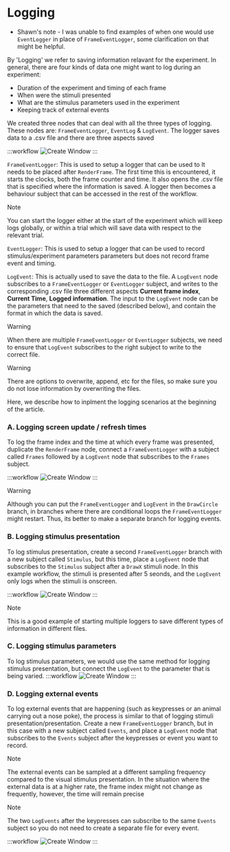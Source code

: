 # Logging

* Shawn's note - I was unable to find examples of when one would use `EventLogger` in place of `FrameEventLogger`, some clarification on that might be helpful. 

By 'Logging' we refer to saving information relavant for the experiment. In general, there are four kinds of data one might want to log during an experiment: 
- Duration of the experiment and timing of each frame
- When were the stimuli presented
- What are the stimulus parameters used in the experiment
- Keeping track of external events

We created three nodes that can deal with all the three types of logging. These nodes are: `FrameEventLogger`, `EventLog` & `LogEvent`. The logger saves data to a .csv file and there are three aspects saved 

:::workflow
![Create Window](../workflows/logging-all-loggers.bonsai)
:::

`FrameEventLogger`: This is used to setup a logger that can be used to  It needs to be placed after `RenderFrame`. The first time this is encountered, it starts the clocks, both the frame counter and time. It also opens the .csv file that is specified where the information is saved. A logger then becomes a behaviour subject that can be accessed in the rest of the workflow. 

> [!NOTE]
> You can start the logger either at the start of the experiment which will keep logs globally, or within a trial which will save data with respect to the relevant trial.

`EventLogger`: This is used to setup a logger that can be used to record stimulus/experiment parameters parameters but does not record frame event and timing.

`LogEvent`: This is actually used to save the data to the file. A `LogEvent` node subscribes to a `FrameEventLogger` or `EventLogger` subject, and writes to the corresponding .csv file three different aspects __Current frame index__, __Current Time__, __Logged information__.  The input to the `LogEvent` node can be the parameters that need to the saved (described below), and contain the format in which the data is saved. 

> [!WARNING]
> When there are multiple `FrameEventLogger` or `EventLogger` subjects, we need to ensure that `LogEvent` subscribes to the right subject to write to the correct file.

> [!WARNING]
> There are options to overwrite, append, etc for the files, so make sure you do not lose information by overwriting the files.

Here, we describe how to inplment the logging scenarios at the beginning of the article. 

### A. Logging screen update / refresh times
To log the frame index and the time at which every frame was presented, duplicate the `RenderFrame` node, connect a `FrameEventLogger` with a subject called `Frames` followed by a `LogEvent` node that subscribes to the `Frames` subject.

:::workflow
![Create Window](../workflows/logging-frame-event.bonsai)
:::

> [!WARNING]
> Although you can put the `FrameEventLogger` and `LogEvent` in the `DrawCircle` branch, in branches where there are conditional loops the `FrameEventLogger` might restart. Thus, its better to make a separate branch for logging events.


### B. Logging stimulus presentation
To log stimulus presentation, create a second `FrameEventLogger` branch with a new subject called `Stimulus`, but this time, place a `LogEvent` node that subscribes to the `Stimulus` subject after a `DrawX` stimuli node. In this example workflow, the stimuli is presented after 5 seonds, and the `LogEvent` only logs when the stimuli is onscreen.

:::workflow
![Create Window](../workflows/logging-stimulus-presentation.bonsai)
:::

> [!NOTE]
> This is a good example of starting multiple loggers to save different types of information in different files.


### C. Logging stimulus parameters
To log stimulus parameters, we would use the same method for logging stimulus presentation, but connect the `LogEvent` to the parameter that is being varied. 
:::workflow
![Create Window](../workflows/logging-stimulus-parameters.bonsai)
:::

### D. Logging external events
To log external events that are happening (such as keypresses or an animal carrying out a nose poke), the process is similar to that of logging stimuli presentation/presentation. Create a new `FrameEventLogger` branch, but in this case with a new subject called `Events`, and place a `LogEvent` node that subscribes to the `Events` subject after the keypresses or event you want to record.

> [!NOTE]
> The external events can be sampled at a different sampling frequency compared to the visual stimulus presentation. In the situation where the external data is at a higher rate, the frame index might not change as frequently, however, the time will remain precise

> [!NOTE]
> The two `LogEvents` after the keypresses can subscribe to the same `Events` subject so you do not need to create a separate file for every event.

:::workflow
![Create Window](../workflows/logging-keydown.bonsai)
:::
